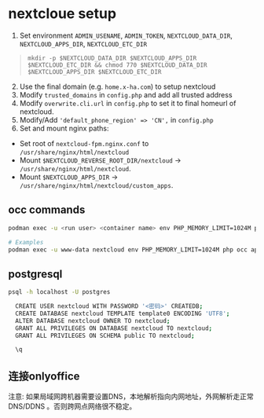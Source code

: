 # nextcloue setup

1. Set environment `ADMIN_USENAME`, `ADMIN_TOKEN`, `NEXTCLOUD_DATA_DIR`, `NEXTCLOUD_APPS_DIR`, `NEXTCLOUD_ETC_DIR`
  > `mkdir -p $NEXTCLOUD_DATA_DIR $NEXTCLOUD_APPS_DIR $NEXTCLOUD_ETC_DIR && chmod 770 $NEXTCLOUD_DATA_DIR $NEXTCLOUD_APPS_DIR $NEXTCLOUD_ETC_DIR`
2. Use the final domain (e.g. `home.x-ha.com`) to setup nextcloud
3. Modify `trusted_domains` in `config.php` and add all trusted address
4. Modify `overwrite.cli.url` in `config.php` to set it to final homeurl of nextcloud.
5. Modify/Add `'default_phone_region' => 'CN',` in `config.php`
6. Set and mount nginx paths:
  + Set root of `nextcloud-fpm.nginx.conf` to `/usr/share/nginx/html/nextcloud`
  + Mount `$NEXTCLOUD_REVERSE_ROOT_DIR/nextcloud` -> `/usr/share/nginx/html/nextcloud`.
  + Mount `$NEXTCLOUD_APPS_DIR` -> `/usr/share/nginx/html/nextcloud/custom_apps`.

## occ commands

```bash
podman exec -u <run user> <container name> env PHP_MEMORY_LIMIT=1024M php occ ...

# Examples
podman exec -u www-data nextcloud env PHP_MEMORY_LIMIT=1024M php occ app:install documentserver_community
```

## postgresql

```bash
psql -h localhost -U postgres

  CREATE USER nextcloud WITH PASSWORD '<密码>' CREATEDB;
  CREATE DATABASE nextcloud TEMPLATE template0 ENCODING 'UTF8';
  ALTER DATABASE nextcloud OWNER TO nextcloud;
  GRANT ALL PRIVILEGES ON DATABASE nextcloud TO nextcloud;
  GRANT ALL PRIVILEGES ON SCHEMA public TO nextcloud;

  \q
```

## 连接onlyoffice

注意: 如果局域网跨机器需要设置DNS，本地解析指向内网地址，外网解析走正常DNS/DDNS 。否则跨网点网络很不稳定。
